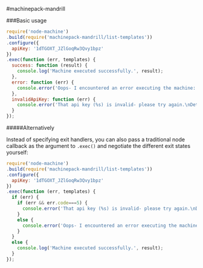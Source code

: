 
#machinepack-mandrill

###Basic usage

```js
require('node-machine')
.build(require('machinepack-mandrill/list-templates'))
.configure({
  apiKey: '1dTGOXT_JZlGoqRw3Qvy1bpz'
})
.exec(function (err, templates) {
  success: function (result) {
    console.log('Machine executed successfully.', result);
  },
  error: function (err) {
    console.error('Oops- I encountered an error executing the machine:',err);
  },
  invalidApiKey: function (err) {
    console.error('That api key (%s) is invalid- please try again.\nDetails:\n',err);
  }
});
```


#####Alternatively

Instead of specifying exit handlers, you can also pass a traditional node callback as the argument to `.exec()` and negotiate the different exit states yourself:

```js
require('node-machine')
.build(require('machinepack-mandrill/list-templates'))
.configure({
  apiKey: '1dTGOXT_JZlGoqRw3Qvy1bpz'
})
.exec(function (err, templates) {
  if (err) {
    if (err && err.code===5) {
      console.error('That api key (%s) is invalid- please try again.\nDetails:\n',err);
    }
    else {
      console.error('Oops- I encountered an error executing the machine:',err);
    }
  }
  else {
    console.log('Machine executed successfully.', result);
  }
});
```
